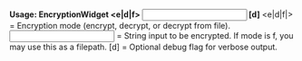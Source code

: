 **Usage: EncryptionWidget <e|d|f> <input> \[d]**
<e|d|f|> = Encryption mode (encrypt, decrypt, or decrypt from file).
<input> = String input to be encrypted. If mode is f, you may use this as a filepath.
\[d] = Optional debug flag for verbose output.
